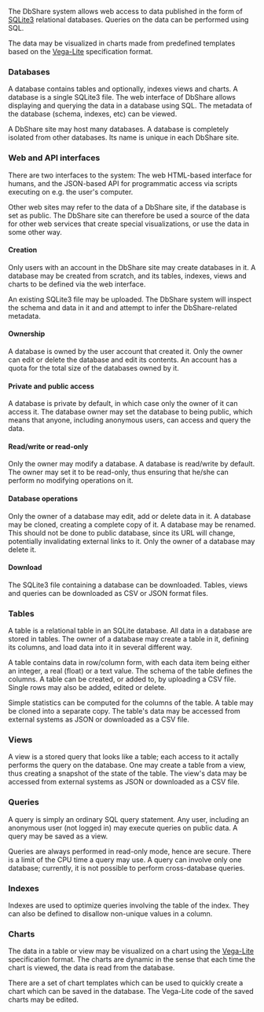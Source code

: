 The DbShare system allows web access to data published in the form of
[SQLite3](https://www.sqlite.org/) relational databases. Queries on
the data can be performed using SQL.

The data may be visualized in charts made from predefined templates
based on the [Vega-Lite](https://vega.github.io/vega-lite/)
specification format.

### Databases

A database contains tables and optionally, indexes views and charts. A
database is a single SQLite3 file. The web interface of DbShare allows
displaying and querying the data in a database using SQL. The metadata
of the database (schema, indexes, etc) can be viewed.

A DbShare site may host many databases. A database is completely
isolated from other databases. Its name is unique in each DbShare
site.

### Web and API interfaces

There are two interfaces to the system: The web HTML-based interface
for humans, and the JSON-based API for programmatic access via scripts
executing on e.g. the user's computer.

Other web sites may refer to the data of a DbShare site, if the
database is set as public. The DbShare site can therefore be used a
source of the data for other web services that create special
visualizations, or use the data in some other way.

#### Creation

Only users with an account in the DbShare site may create databases in
it. A database may be created from scratch, and its tables, indexes,
views and charts to be defined via the web interface.

An existing SQLite3 file may be uploaded. The DbShare system will
inspect the schema and data in it and and attempt to infer the
DbShare-related metadata.

#### Ownership

A database is owned by the user account that created it. Only the
owner can edit or delete the database and edit its contents. An
account has a quota for the total size of the databases owned by it.

#### Private and public access

A database is private by default, in which case only the owner of it
can access it. The database owner may set the database to being
public, which means that anyone, including anonymous users, can access
and query the data.

#### Read/write or read-only

Only the owner may modify a database. A database is read/write by
default.  The owner may set it to be read-only, thus ensuring that
he/she can perform no modifying operations on it.

#### Database operations

Only the owner of a database may edit, add or delete data in it.  A
database may be cloned, creating a complete copy of it.  A database
may be renamed. This should not be done to public database, since its
URL will change, potentially invalidating external links to it.  Only
the owner of a database may delete it.

#### Download

The SQLite3 file containing a database can be downloaded. Tables,
views and queries can be downloaded as CSV or JSON format files.

### Tables

A table is a relational table in an SQLite database. All data in a
database are stored in tables.  The owner of a database may create a
table in it, defining its columns, and load data into it in several
different way.

A table contains data in row/column form, with each data item being
either an integer, a real (float) or a text value. The schema of the
table defines the columns. A table can be created, or added to, by
uploading a CSV file. Single rows may also be added, edited or delete.

Simple statistics can be computed for the columns of the table. A
table may be cloned into a separate copy. The table's data may be
accessed from external systems as JSON or downloaded as a CSV file.

### Views

A view is a stored query that looks like a table; each access to it
actally performs the query on the database. One may create a table
from a view, thus creating a snapshot of the state of the table. The
view's data may be accessed from external systems as JSON or
downloaded as a CSV file.

### Queries

A query is simply an ordinary SQL query statement. Any user, including
an anonymous user (not logged in) may execute queries on public
data. A query may be saved as a view.

Queries are always performed in read-only mode, hence are
secure. There is a limit of the CPU time a query may use. A query can
involve only one database; currently, it is not possible to perform
cross-database queries.

### Indexes

Indexes are used to optimize queries involving the table of the
index. They can also be defined to disallow non-unique values in a
column.

### Charts

The data in a table or view may be visualized on a chart using the
[Vega-Lite](https://vega.github.io/vega-lite/) specification
format. The charts are dynamic in the sense that each time the chart
is viewed, the data is read from the database.

There are a set of chart templates which can be used to quickly create
a chart which can be saved in the database. The Vega-Lite code of the
saved charts may be edited.
